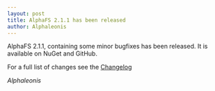 ```yaml
---
layout: post
title: AlphaFS 2.1.1 has been released
author: Alphaleonis
---
```


AlphaFS 2.1.1, containing some minor bugfixes has been released. It is available on NuGet and GitHub.

For a full list of changes see the [Changelog](/changelog/)

*Alphaleonis*
